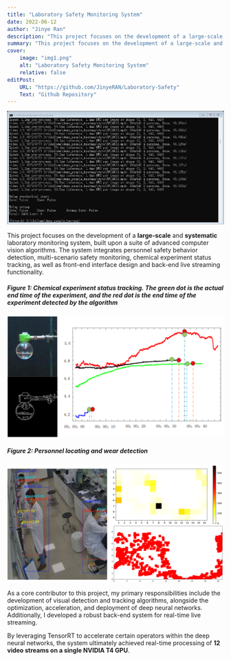 ```yaml
---
title: "Laboratory Safety Monitoring System"
date: 2022-06-12
author: "Jinye Ran"
description: "This project focuses on the development of a large-scale and systematic laboratory monitoring system, built upon a suite of advanced computer vision algorithms."
summary: "This project focuses on the development of a large-scale and systematic laboratory monitoring system, built upon a suite of advanced computer vision algorithms."
cover:
    image: "img1.png"
    alt: "Laboratory Safety Monitoring System"
    relative: false
editPost:
    URL: "https://github.com/JinyeRAN/Laboratory-Safety"
    Text: "Github Repository"
---
```


![Detecting and location](img3.png)


This project focuses on the development of a **large-scale** and **systematic** laboratory monitoring system, built upon a suite of advanced computer vision algorithms. The system integrates personnel safety behavior detection, multi-scenario safety monitoring, chemical experiment status tracking, as well as front-end interface design and back-end live streaming functionality.

##### Figure 1: Chemical experiment status tracking. The green dot is the actual end time of the experiment, and the red dot is the end time of the experiment detected by the algorithm
![chemical experiment status tracking](img2.png)

##### Figure 2: Personnel locating and wear detection
![Detecting and location](img1.png)

As a core contributor to this project, my primary responsibilities include the development of visual detection and tracking algorithms, alongside the optimization, acceleration, and deployment of deep neural networks. Additionally, I developed a robust back-end system for real-time live streaming.

By leveraging TensorRT to accelerate certain operators within the deep neural networks, the system ultimately achieved real-time processing of **12 video streams on a single NVIDIA T4 GPU**.